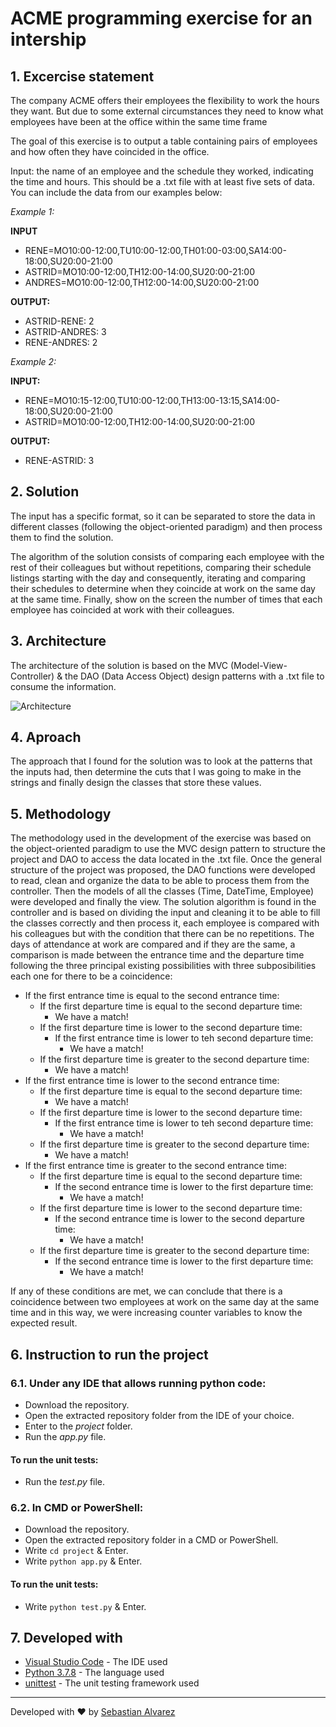 # ACME programming exercise for an intership

## 1. Excercise statement

The company ACME offers their employees the flexibility to work the hours they want. But due to some external circumstances they need to know what employees have been at the office within the same time frame

The goal of this exercise is to output a table containing pairs of employees and how often they have coincided in the office.

Input: the name of an employee and the schedule they worked, indicating the time and hours. This should be a .txt file with at least five sets of data. You can include the data from our examples below:

_Example 1:_

**INPUT**

  - RENE=MO10:00-12:00,TU10:00-12:00,TH01:00-03:00,SA14:00-18:00,SU20:00-21:00
  - ASTRID=MO10:00-12:00,TH12:00-14:00,SU20:00-21:00
  - ANDRES=MO10:00-12:00,TH12:00-14:00,SU20:00-21:00


**OUTPUT:**

  - ASTRID-RENE: 2
  - ASTRID-ANDRES: 3
  - RENE-ANDRES: 2


_Example 2:_

**INPUT:**

  - RENE=MO10:15-12:00,TU10:00-12:00,TH13:00-13:15,SA14:00-18:00,SU20:00-21:00
  - ASTRID=MO10:00-12:00,TH12:00-14:00,SU20:00-21:00


**OUTPUT:**

  - RENE-ASTRID: 3
  
## 2. Solution

The input has a specific format, so it can be separated to store the data in different classes (following the object-oriented paradigm) and then process them to find the solution.

The algorithm of the solution consists of comparing each employee with the rest of their colleagues but without repetitions, comparing their schedule listings starting with the day and consequently, iterating and comparing their schedules to determine when they coincide at work on the same day at the same time. Finally, show on the screen the number of times that each employee has coincided at work with their colleagues.

## 3. Architecture

The architecture of the solution is based on the MVC (Model-View-Controller) & the DAO (Data Access Object) design patterns with a .txt file to consume the information.

![Architecture](https://user-images.githubusercontent.com/44406603/158012067-e85d080b-ecce-43a5-b5e2-862da2513a60.png)


## 4. Aproach

The approach that I found for the solution was to look at the patterns that the inputs had, then determine the cuts that I was going to make in the strings and finally design the classes that store these values.

## 5. Methodology

The methodology used in the development of the exercise was based on the object-oriented paradigm to use the MVC design pattern to structure the project and DAO to access the data located in the .txt file.
Once the general structure of the project was proposed, the DAO functions were developed to read, clean and organize the data to be able to process them from the controller. Then the models of all the classes (Time, DateTime, Employee) were developed and finally the view.
The solution algorithm is found in the controller and is based on dividing the input and cleaning it to be able to fill the classes correctly and then process it, each employee is compared with his colleagues but with the condition that there can be no repetitions. The days of attendance at work are compared and if they are the same, a comparison is made between the entrance time and the departure time following the three principal existing possibilities with three subposibilities each one for there to be a coincidence:

- If the first entrance time is equal to the second entrance time:
  - If the first departure time is equal to the second departure time:
    - We have a match!
  - If the first departure time is lower to the second departure time:
    - If the first entrance time is lower to teh second departure time:
      - We have a match!
  - If the first departure time is greater to the second departure time:
    - We have a match!
- If the first entrance time is lower to the second entrance time:
  - If the first departure time is equal to the second departure time:
    - We have a match!
  - If the first departure time is lower to the second departure time:
    - If the first entrance time is lower to teh second departure time:
      - We have a match!
  - If the first departure time is greater to the second departure time:
    - We have a match!
- If the first entrance time is greater to the second entrance time:
  - If the first departure time is equal to the second departure time:
    - If the second entrance time is lower to the first departure time:
      - We have a match!
  - If the first departure time is lower to the second departure time:
    - If the second entrance time is lower to the second departure time:
      - We have a match!
  - If the first departure time is greater to the second departure time:
    - If the second entrance time is lower to the first departure time:
      - We have a match!

If any of these conditions are met, we can conclude that there is a coincidence between two employees at work on the same day at the same time and in this way, we were increasing counter variables to know the expected result.

## 6. Instruction to run the project

### 6.1. Under any IDE that allows running python code:

 - Download the repository.
 - Open the extracted repository folder from the IDE of your choice.
 - Enter to the _project_ folder.
 - Run the _app.py_ file.

#### To run the unit tests:

 - Run the _test.py_ file.

### 6.2. In CMD or PowerShell:

 - Download the repository.
 - Open the extracted repository folder in a CMD or PowerShell.
 - Write ```cd project``` & Enter.
 - Write ```python app.py``` & Enter.

#### To run the unit tests:

 - Write ```python test.py``` & Enter.


## 7. Developed with 

* [Visual Studio Code](https://code.visualstudio.com/) - The IDE used
* [Python 3.7.8](https://www.python.org/downloads/release/python-378/) - The language used
* [unittest](https://docs.python.org/3/library/unittest.html) - The unit testing framework used






---



Developed with ❤️ by [Sebastian Alvarez](https://github.com/jsalvarez44)
